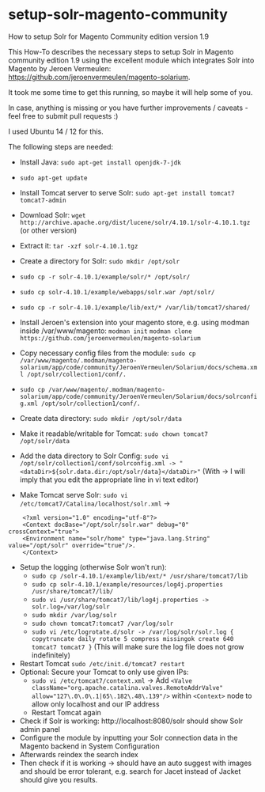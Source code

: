 setup-solr-magento-community
============================

How to setup Solr for Magento Community edition version 1.9

This How-To describes the necessary steps to setup Solr in Magento community edition 1.9 using the excellent module which integrates Solr into Magento by Jeroen Vermeulen: https://github.com/jeroenvermeulen/magento-solarium.

It took me some time to get this running, so maybe it will help some of you.

In case, anything is missing or you have further improvements / caveats - feel free to submit pull requests :)

I used Ubuntu 14 / 12 for this.

The following steps are needed:

* Install Java: ```sudo apt-get install openjdk-7-jdk```
* ```sudo apt-get update```
* Install Tomcat server to serve Solr: ```sudo apt-get install tomcat7 tomcat7-admin```
* Download Solr: ```wget http://archive.apache.org/dist/lucene/solr/4.10.1/solr-4.10.1.tgz``` (or other version)
* Extract it: ```tar -xzf solr-4.10.1.tgz```
* Create a directory for Solr: ```sudo mkdir /opt/solr```
* ```sudo cp -r solr-4.10.1/example/solr/* /opt/solr/```
* ```sudo cp solr-4.10.1/example/webapps/solr.war /opt/solr/```
* ```sudo cp -r solr-4.10.1/example/lib/ext/* /var/lib/tomcat7/shared/```
* Install Jeroen's extension into your magento store, e.g. using modman inside /var/www/magento: ```modman init``` ```modman clone https://github.com/jeroenvermeulen/magento-solarium```
* Copy necessary config files from the module: ```sudo cp /var/www/magento/.modman/magento-solarium/app/code/community/JeroenVermeulen/Solarium/docs/schema.xml /opt/solr/collection1/conf/.```
* ```sudo cp /var/www/magento/.modman/magento-solarium/app/code/community/JeroenVermeulen/Solarium/docs/solrconfig.xml /opt/solr/collection1/conf/.```
* Create data directory: ```sudo mkdir /opt/solr/data```
* Make it readable/writable for Tomcat: ```sudo chown tomcat7 /opt/solr/data```
* Add the data directory to Solr Config: ```sudo vi /opt/solr/collection1/conf/solrconfig.xml -> "<dataDir>${solr.data.dir:/opt/solr/data}</dataDir>"``` (With -> I will imply that you edit the appropriate line in vi text editor)

* Make Tomcat serve Solr: ```sudo vi /etc/tomcat7/Catalina/localhost/solr.xml``` -> 
```
    <?xml version="1.0" encoding="utf-8"?>
    <Context docBase="/opt/solr/solr.war" debug="0" crossContext="true">
    <Environment name="solr/home" type="java.lang.String" value="/opt/solr" override="true"/>.
    </Context>
```
* Setup the logging (otherwise Solr won't run):
  * ```sudo cp /solr-4.10.1/example/lib/ext/* /usr/share/tomcat7/lib```
  * ```sudo cp solr-4.10.1/example/resources/log4j.properties /usr/share/tomcat7/lib/```
  * ```sudo vi /usr/share/tomcat7/lib/log4j.properties -> solr.log=/var/log/solr```
  * ```sudo mkdir /var/log/solr```
  * ```sudo chown tomcat7:tomcat7 /var/log/solr```
  * ```sudo vi /etc/logrotate.d/solr -> /var/log/solr/solr.log { copytruncate daily rotate 5 compress missingok create 640 tomcat7 tomcat7 }``` (This will make sure the log file does not grow indefinitely)
* Restart Tomcat ```sudo /etc/init.d/tomcat7 restart```
* Optional: Secure your Tomcat to only use given IPs:
  * ```sudo vi /etc/tomcat7/context.xml``` -> Add ```<Valve className="org.apache.catalina.valves.RemoteAddrValve" allow="127\.0\.0\.1|65\.182\.48\.139"/>``` within ```<Context>``` node to allow only localhost and our IP address
  * Restart Tomcat again
* Check if Solr is working: http://localhost:8080/solr should show Solr admin panel
* Configure the module by inputting your Solr connection data in the Magento backend in System Configuration
* Afterwards reindex the search index
* Then check if it is working -> should have an auto suggest with images and should be error tolerant, e.g. search for Jacet instead of Jacket should give you results.
